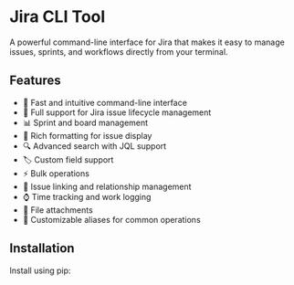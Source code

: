 # Jira CLI Tool

A powerful command-line interface for Jira that makes it easy to manage issues, sprints, and workflows directly from your terminal.

## Features

- 🚀 Fast and intuitive command-line interface
- 🔄 Full support for Jira issue lifecycle management
- 📊 Sprint and board management
- 📝 Rich formatting for issue display
- 🔍 Advanced search with JQL support
- 🏷️ Custom field support
- ⚡ Bulk operations
- 🔗 Issue linking and relationship management
- ⌚ Time tracking and work logging
- 📎 File attachments
- 🎯 Customizable aliases for common operations

## Installation

Install using pip: 
